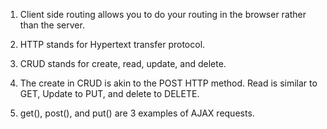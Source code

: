 1. Client side routing allows you to do your routing in the browser rather than the server.

2. HTTP stands for Hypertext transfer protocol.

3. CRUD stands for create, read, update, and delete.

4. The create in CRUD is akin to the POST HTTP method. Read is similar to GET, Update to PUT, and delete to DELETE.

5. get(), post(), and put() are 3 examples of AJAX requests.  
